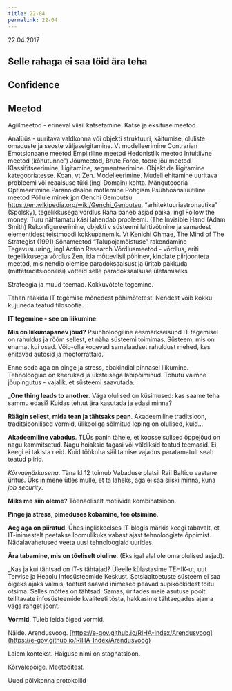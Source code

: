 ```yaml
---
title: 22-04
permalink: 22-04
---
```



22.04.2017

## Selle rahaga ei saa töid ära teha

## Confidence

## Meetod

<p><span color='red'>A</span>giilmeetod - erineval viisil katsetamine. Katse ja eksituse meetod.</p>

Analüüs - uuritava valdkonna või objekti struktuuri, käitumise, oluliste omaduste ja seoste väljaselgitamine. Vt modelleerimine
Contrarian
Emotsionaane meetod
Empiiriline meetod
Hedonistlik meetod
Intuitiivne meetod (kõhutunne”)
Jõumeetod, Brute Force, toore jõu meetod
Klassifitseerimine, liigitamine, segmenteerimine. Objektide liigitamine kategooriatesse.
Koan, vt Zen. 
Modelleerimine. Mudeli ehitamine uuritava probleemi või reaalsuse tüki (ingl Domain) kohta.
Mänguteooria
Optimeerimine
Paranoidaalne mõtlemine
Pofigism
Psühhoanalüütiline meetod
Põllule minek jpn Genchi Gembutsu https://en.wikipedia.org/wiki/Genchi_Genbutsu, “arhitektuuriastronautika” (Spolsky), tegelikkusega võrdlus 
Raha paneb asjad paika, ingl Follow the money. Turu nähtamatu käsi lahendab probleemi. (The Invisible Hand (Adam Smith) 
Rekonfigureerimine, objekti v süsteemi lahtivõtmine ja samadest elementidest teistmoodi kokkupanemik. Vt Kenichi Ohmae, The Mind of The Strategist (1991)
Sõnameetod
“Talupojamõistuse” rakendamine
Tegevusuuring, ingl Action Research 
Võrdlusmeetod - võrdlus, eriti tegelikkusega võrdlus
Zen, ida mõtteviisil põhinev, kindlate piirjoonteta meetod, mis nendib olemise paradoksaalsust ja üritab pakkuda (mittetraditsioonilisi) võtteid selle paradoksaalsuse ületamiseks

Strateegia ja muud teemad. Kokkuvõtete tegemine.

Tahan rääkida IT tegemise mõnedest põhimõtetest. Nendest võib kokku kujuneda teatud filosoofia.

__IT tegemine - see on liikumine__.

__Mis on liikumapanev jõud?__ Psühholoogiline eesmärkseisund IT tegemisel on rahuldus ja rõõm sellest, et näha süsteemi toimimas. Süsteem, mis on enamat kui osad. Võib-olla kogevad samalaadset rahuldust mehed, kes ehitavad autosid ja mootorrattaid.

Enne seda aga on pinge ja stress, ebakindlal pinnasel liikumine. Tehnoloogiad on keerukad ja üksteisega läbipõiminud. Tohutu vaimne jõupingutus - vajalik, et süsteemi saavutada.

___One thing leads to another__. Väga olulised on küsimused: kas saame teha sammu edasi? Kuidas tehtut ära kasutada ja edasi minna?

__Räägin sellest, mida tean ja tähtsaks pean__. Akadeemiline traditsioon, traditsioonilised vormid, ülikooliga sõlmitud leping on olulised, kuid...  

__Akadeemiline vabadus__. TLÜs panin tähele, et koosseisulised õppejõud on nagu kammitsetud. Nagu hoiaksid tagasi või väldiksid teatud teemasid. Ei, keegi ei takista neid. Kuid töökoha säilitamise vajadus paratamatult seab teatud piirid.

_Kõrvalmärkusena_. Täna kl 12 toimub Vabaduse platsil Rail Balticu vastane üritus. Üks inimene ütles mulle, et ta läheks, aga ei saa siiski minna, kuna _job security_.

__Miks me siin oleme?__ Tõenäoliselt motiivide kombinatsioon.

__Pinge ja stress, pimeduses kobamine, tee otsimine__.

__Aeg aga on piiratud__. Ühes ingliskeelses IT-blogis märkis keegi tabavalt, et IT-inimestelt peetakse loomulikuks vabast ajast tehnoloogiate õppimist. Nädalavahetused veeta uusi tehnoloogiaid uurides. 

__Ära tabamine, mis on tõeliselt oluline__. (Eks igal alal ole oma olulised asjad).

_Kas ja kui tähtsad on IT-s tähtajad? Üleeile külastasime TEHIK-ut, uut Tervise ja Heaolu Infosüsteemide Keskust. Sotsiaaltoetuste süsteem ei saa õigeks ajaks valmis, toetust saavad inimesed peavad supiköökidest toitu otsima. Selles mõttes on tähtsad. Samas, üritades meie asutuse poolt tellitavate infosüsteemide kvaliteeti tõsta, hakkasime tähtaegades ajama väga ranget joont.

__Vormid__. Tuleb leida õiged vormid.

Näide. Arendusvoog. [https://e-gov.github.io/RIHA-Index/Arendusvoog](https://e-gov.github.io/RIHA-Index/Arendusvoog)

Laiem kontekst. Haiguse nimi on stagnatsioon.

Kõrvalepõige. Meetoditest.

Uued põlvkonna protokollid
